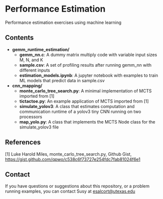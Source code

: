 # Performance Estimation

Performance estimation exercises using machine learning

## Contents
* **gemm_runtime_estimation/**
    - **gemm_nn.c**: A dummy matrix multiply code with variable input sizes M, N, and K
    - **sample.csv**: A set of profiling results after running gemm_nn with different inputs
    - **estimation_models.ipynb**: A jupyter notebook with examples to train ML models that predict data in sample.csv
* **cnn_mapping/**
    - **monte_carlo_tree_search.py**: A minimal implementation of MCTS imported from [1]
    - **tictactoe.py**: An example application of MCTS imported from [1]
    - **simulate_yolov3**: A class that estimates computation and communication runtime of a yolov3 tiny CNN running on two processors
    - **map_yolo.py**: A class that implements the MCTS Node class for the simulate_yolov3 file

## References
[1] Luke Harold Miles, monte_carlo_tree_search.py, Github Gist, https://gist.github.com/qpwo/c538c6f73727e254fdc7fab81024f6e1

## Contact
If you have questions or suggestions about this repository, or a problem running examples, you can contact Susy at esalcort@utexas.edu
